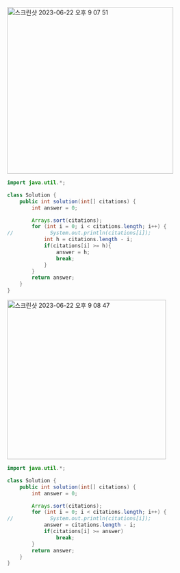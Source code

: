
<img width="388" alt="스크린샷 2023-06-22 오후 9 07 51" src="https://github.com/koreaIT-study/programmers/assets/82895809/00881d61-8180-4e21-823a-19e081cd4dce">

```java
import java.util.*;

class Solution {
    public int solution(int[] citations) {
        int answer = 0;

        Arrays.sort(citations);
        for (int i = 0; i < citations.length; i++) {
//            System.out.println(citations[i]);
            int h = citations.length - i;
            if(citations[i] >= h){
                answer = h;
                break;
            }
        }
        return answer;
    }
}
```

<img width="371" alt="스크린샷 2023-06-22 오후 9 08 47" src="https://github.com/koreaIT-study/programmers/assets/82895809/4aff00ec-5a3e-4ff6-a147-f2f8e53c9b41">

```java
import java.util.*;

class Solution {
    public int solution(int[] citations) {
        int answer = 0;

        Arrays.sort(citations);
        for (int i = 0; i < citations.length; i++) {
//            System.out.println(citations[i]);
            answer = citations.length - i;
            if(citations[i] >= answer)
                break;
        }
        return answer;
    }
}
```
